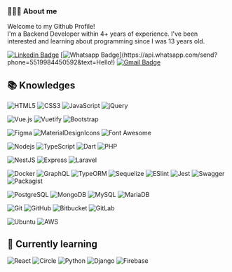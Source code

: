 ### 👨🏻‍💻 About me

<p>
Welcome to my Github Profile!
<br>
I'm a Backend Developer within 4+ years of experience. I've been interested and learning about programming since I was 13 years old.
</p>

[![Linkedin Badge](https://img.shields.io/badge/-LinkedIn-blue?style=for-the-badge&logo=Linkedin&logoColor=white&link=https://www.linkedin.com/in/deyvidholz)](https://www.linkedin.com/in/deyvidholz)
[![Whatsapp Badge](https://img.shields.io/badge/-Whatsapp-4CA143?style=for-the-badge&labelColor=4CA143&logo=whatsapp&logoColor=white&link=https://api.whatsapp.com/send?phone=5519984450592&text=Hello!)](https://api.whatsapp.com/send?phone=5519984450592&text=Hello!)
[![Gmail Badge](https://img.shields.io/badge/-Email-0078D4?style=for-the-badge&logo=gmail&logoColor=white&link=mailto:deyvidholzt@gmail.com)](mailto:deyvidholzt@gmail.com)

## 📚 Knowledges


![HTML5](https://img.shields.io/badge/-HTML5-000?style=for-the-badge&logo=html5&logoColor=E34F26)
![CSS3](https://img.shields.io/badge/-CSS3-000?style=for-the-badge&logo=css3&logoColor=1572B6)
![JavaScript](https://img.shields.io/badge/-JavaScript-000?style=for-the-badge&logo=javascript&logoColor=F7DF1E)
![jQuery](https://img.shields.io/badge/-jQuery-000?style=for-the-badge&logo=jquery&logoColor=0769AD)

![Vue.js](https://img.shields.io/badge/-Vuejs-000?style=for-the-badge&logo=vue.js&logoColor=4FC08D)
![Vuetify](https://img.shields.io/badge/-Vuetify-000?style=for-the-badge&logo=vuetify&logoColor=1867C0)
![Bootstrap](https://img.shields.io/badge/-Bootstrap-000?style=for-the-badge&logo=bootstrap&logoColor=7952B3)

![Figma](https://img.shields.io/badge/-Figma-000?style=for-the-badge&logo=figma&logoColor=F24E1E)
![MaterialDesignIcons](https://img.shields.io/badge/-Material%20Design%20Icons-000?style=for-the-badge&logo=material-design-icons&logoColor=2196F3)
![Font Awesome](https://img.shields.io/badge/-Font%20Awesome-000?style=for-the-badge&logo=font-awesome&logoColor=339AF0)

![Nodejs](https://img.shields.io/badge/-Nodejs-000?style=for-the-badge&logo=Node.js&logoColor=339933)
![TypeScript](https://img.shields.io/badge/-TypeScript-000?style=for-the-badge&logo=typescript&logoColor=3178C6)
![Dart](https://img.shields.io/badge/-Dart-000?style=for-the-badge&logo=Dart&logoColor=0175C2)
![PHP](https://img.shields.io/badge/-PHP-000?style=for-the-badge&logo=php&logoColor=777BB4)

![NestJS](https://img.shields.io/badge/NestJS-000?style=for-the-badge&logo=NestJS&logoColor=E0234E)
![Express](https://img.shields.io/badge/Express-000?style=for-the-badge&logo=Express)
![Laravel](https://img.shields.io/badge/Laravel-000?style=for-the-badge&logo=Laravel&logoColor=FF2D20)

![Docker](https://img.shields.io/badge/-Docker-000?style=for-the-badge&logo=docker&logoColor=2496ED)
![GraphQL](https://img.shields.io/badge/-GraphQL-000?style=for-the-badge&logo=graphql&logoColor=E10098)
![TypeORM](https://img.shields.io/badge/TypeORM-000?style=for-the-badge&logo=&logoColor=52B0E7)
![Sequelize](https://img.shields.io/badge/Sequelize-000?style=for-the-badge&logo=Sequelize&logoColor=52B0E7)
![ESlint](https://img.shields.io/badge/ESlint-000?style=for-the-badge&logo=ESlint&logoColor=4B32C3)
![Jest](https://img.shields.io/badge/Jest-000?style=for-the-badge&logo=Jest&logoColor=C21325)
![Swagger](https://img.shields.io/badge/Swagger-000?style=for-the-badge&logo=Swagger&logoColor=85EA2D)
![Packagist](https://img.shields.io/badge/Packagist-000?style=for-the-badge&logo=Packagist&logoColor=F28D1A)

![PostgreSQL](https://img.shields.io/badge/-PostgreSQL-000?style=for-the-badge&logo=postgresql&logoColor=4169E1)
![MongoDB](https://img.shields.io/badge/-MongoDB-000?style=for-the-badge&logo=mongodb&logoColor=47A248)
![MySQL](https://img.shields.io/badge/-MySQL-000?style=for-the-badge&logo=mysql&logoColor=4479A1)
![MariaDB](https://img.shields.io/badge/MariaDB-000?style=for-the-badge&logo=MariaDB&logoColor=FCC624)

![Git](https://img.shields.io/badge/-Git-000?style=for-the-badge&logo=git&logoColor=F05032)
![GitHub](https://img.shields.io/badge/-GitHub-000?style=for-the-badge&logo=github)
![Bitbucket](https://img.shields.io/badge/-Bitbucket-000?style=for-the-badge&logo=bitbucket&logoColor=0052CC)
![GitLab](https://img.shields.io/badge/-GitLab-000?style=for-the-badge&logo=gitlab)

![Ubuntu](https://img.shields.io/badge/Ubuntu-000?style=for-the-badge&logo=Ubuntu&logoColor=E95420)
![AWS](https://img.shields.io/badge/Amazon%20AWS-000?style=for-the-badge&logo=amazon-aws&logoColor=FF9900)

## 📖 Currently learning

![React](https://img.shields.io/badge/React-000?style=for-the-badge&logo=React&logoColor=61DAFB)
![Circle](https://img.shields.io/badge/CI%20CD-000?style=for-the-badge&logo=Circle&logoColor=02569B)
![Python](https://img.shields.io/badge/Python-000?style=for-the-badge&logo=Python&logoColor=3776AB)
![Django](https://img.shields.io/badge/Django-000?style=for-the-badge&logo=Django&logoColor=white)
![Firebase](https://img.shields.io/badge/Firebase-000?style=for-the-badge&logo=Firebase&logoColor=FFCA28)
